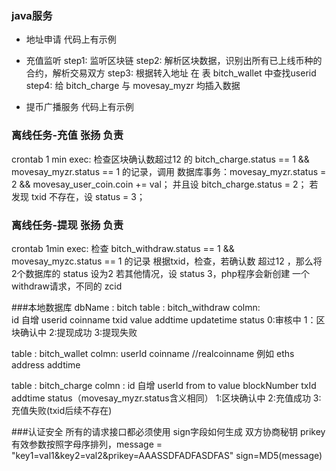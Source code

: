 

### java服务

* 地址申请
    代码上有示例
* 充值监听
	step1: 监听区块链
	step2: 解析区块数据，识别出所有已上线币种的合约，解析交易双方
	step3: 根据转入地址 在 表 bitch_wallet 中查找userid
	step4: 给 bitch_charge 与 movesay_myzr 均插入数据

* 提币广播服务
    代码上有示例

### 离线任务-充值  张扬 负责
crontab 1 min exec:
检查区块确认数超过12 的 bitch_charge.status == 1 && movesay_myzr.status == 1 的记录，调用
数据库事务：movesay_myzr.status = 2 && movesay_user_coin.coin += val；
并且设 bitch_charge.status = 2；
若发现 txid 不存在，设 status = 3；

### 离线任务-提现  张扬 负责
crontab 1min exec:
检查 bitch_withdraw.status == 1 &&  movesay_myzc.status == 1 的记录 
根据txid，检查，若确认数 超过12 ，那么将 2个数据库的 status 设为2 
若其他情况，设 status 3，php程序会新创建 一个 withdraw请求，不同的 zcid


###本地数据库 dbName : bitch
table : bitch_withdraw
colmn:  
	id 自增
	userid
	coinname
	txid
	value
	addtime
	updatetime
	status    0:审核中   1：区块确认中   2:提现成功    3:提现失败    

table : bitch_wallet
colmn:
	userId 
	coinname //realcoinname 例如 eths
	address
	addtime

table : bitch_charge
colmn :
	id 自增
	userId
	from
	to
	value
	blockNumber
	txId
	addtime
	status（movesay_myzr.status含义相同）   1:区块确认中   2:充值成功   3:充值失败(txid后续不存在)


###认证安全
所有的请求接口都必须使用
sign字段如何生成
	双方协商秘钥 prikey
	有效参数按照字母序排列，message  =  "key1=val1&key2=val2&prikey=AAASSDFADFASDFAS"
	sign=MD5(message)

